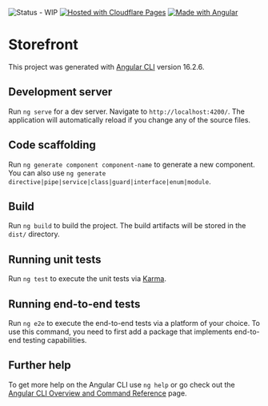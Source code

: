 ![Status - WIP](https://img.shields.io/badge/Status-WIP-yellow) 
[![Hosted with Cloudflare Pages](https://img.shields.io/badge/Hosted_with-Cloudflare_Pages-orange?logo=cloudflare&logoColor=white)](https://pages.cloudflare.com/ "Go to Cloudflare Pages homepage")
[![Made with Angular](https://img.shields.io/badge/Angular-red?logo=angular&logoColor=white)](https://angular.io/ "Go to Angular homepage")

# Storefront

This project was generated with [Angular CLI](https://github.com/angular/angular-cli) version 16.2.6.

## Development server

Run `ng serve` for a dev server. Navigate to `http://localhost:4200/`. The application will automatically reload if you change any of the source files.

## Code scaffolding

Run `ng generate component component-name` to generate a new component. You can also use `ng generate directive|pipe|service|class|guard|interface|enum|module`.

## Build

Run `ng build` to build the project. The build artifacts will be stored in the `dist/` directory.

## Running unit tests

Run `ng test` to execute the unit tests via [Karma](https://karma-runner.github.io).

## Running end-to-end tests

Run `ng e2e` to execute the end-to-end tests via a platform of your choice. To use this command, you need to first add a package that implements end-to-end testing capabilities.

## Further help

To get more help on the Angular CLI use `ng help` or go check out the [Angular CLI Overview and Command Reference](https://angular.io/cli) page.
